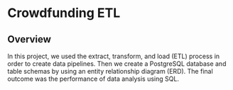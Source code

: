 # Crowdfunding ETL

## Overview 
In this project, we used the extract, transform, and load (ETL) process in order to create data pipelines. Then we create a PostgreSQL database and table schemas by using an entity relationship diagram (ERD). The final outcome was the performance of data analysis using SQL. 
